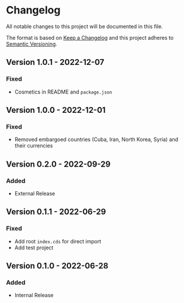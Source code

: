 # Changelog

All notable changes to this project will be documented in this file.

The format is based on [Keep a Changelog](http://keepachangelog.com/en/1.0.0/)
and this project adheres to [Semantic Versioning](http://semver.org/spec/v2.0.0.html).

<!-- New version information is automatically added after line 8 -->

## Version 1.0.1 - 2022-12-07

### Fixed

- Cosmetics in README and `package.json`

## Version 1.0.0 - 2022-12-01

### Fixed

- Removed embargoed countries (Cuba, Iran, North Korea, Syria) and their currencies

## Version 0.2.0 - 2022-09-29

### Added

- External Release

## Version 0.1.1 - 2022-06-29

### Fixed

- Add root `index.cds` for direct import
- Add test project

## Version 0.1.0 - 2022-06-28

### Added

- Internal Release
